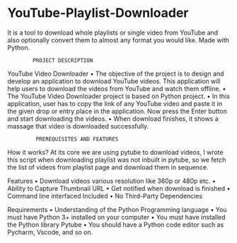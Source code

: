 # YouTube-Playlist-Downloader
It is a tool to download whole playlists or single video from YouTube and also optionally convert them to almost any format you would like.  Made with Python.
                                       
                                       
                                       
                                       
            PROJECT DESCRIPTION
                                       
YouTube Video Downloader
• The objective of the project is to design and develop an 
application to download YouTube videos. This application will 
help users to download the videos from YouTube and watch 
them offline.
• The YouTube Video Downloader project is based on Python 
project.
• In this application, user has to copy the link of any YouTube 
video and paste it in the given drop or entry place in the 
application. Now press the Enter button and start downloading 
the videos.
• When download finishes, it shows a massage that video is 
downloaded successfully.



             PREREQUISITES AND FEATURES
                             
                             
How it works?
At its core we are using pytube to download videos, I wrote this 
script when downloading playlist was not inbuilt in pytube, so we 
fetch the list of videos from playlist page and download them in 
sequence.


Features
• Download videos various resolution like 360p or 480p etc.
• Ability to Capture Thumbnail URL
• Get notified when download is finished
• Command line interfaced Included
• No Third-Party Dependencies


Requirements
• Understanding of the Python Programming language
• You must have Python 3+ installed on your computer
• You must have installed the Python library Pytube
• You should have a Python code editor such as Pycharm, Vscode, 
and so on.
